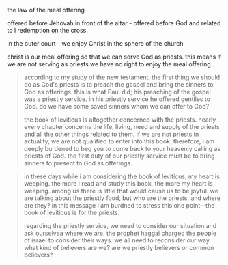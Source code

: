the law of the meal offering

offered before Jehovah in front of the altar - offered before God and related to l
redemption on the cross.

in the outer court - we enjoy Christ in the sphere of the church

christ is our meal offering so that we can serve God as priests. this means if we are
not serving as priests we have no right to enjoy the meal offering.

> according to my study of the new testament, the first thing we should do as God's priests is to preach the gospel and bring the sinners to God as offerings. this is what Paul did; his preaching of the gospel was a priestly service. in his priestly service he offered gentiles to God. do we have some saved sinners whom we can offer to God?
> 
> the book of leviticus is altogether concerned with the priests. nearly every chapter concerns the life, living, need and supply of the priests and all the other things related to them. if we are not priests in actuality, we are not qualified to enter into this book. therefore, i am deeply burdened to beg you to come back to your heavenly calling as priests of God. the first duty of our priestly service must be to bring sinners to present to God as offerings.

> in these days while i am considering the book of leviticus, my heart is weeping. the more i read and study this book, the more my heart is weeping. among us there is little that would cause us to be joyful. we are talking about the priestly food, but who are the priests, and where are they? in this message i am burdned to stress this one point--the book of leviticus is for the priests.
>
> regarding the priestly service, we need to consider our situation and ask ourselvea where we are. the prophet haggai charged the people of israel to consider their ways. we all need to reconsider our way. what kind of believers are we? are we priestly believers or common believers?

